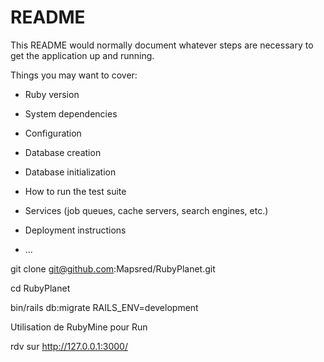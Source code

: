# README

This README would normally document whatever steps are necessary to get the
application up and running.

Things you may want to cover:

* Ruby version

* System dependencies

* Configuration

* Database creation

* Database initialization

* How to run the test suite

* Services (job queues, cache servers, search engines, etc.)

* Deployment instructions

* ...

git clone git@github.com:Mapsred/RubyPlanet.git

cd RubyPlanet

bin/rails db:migrate RAILS_ENV=development

Utilisation de RubyMine pour Run

rdv sur http://127.0.0.1:3000/

